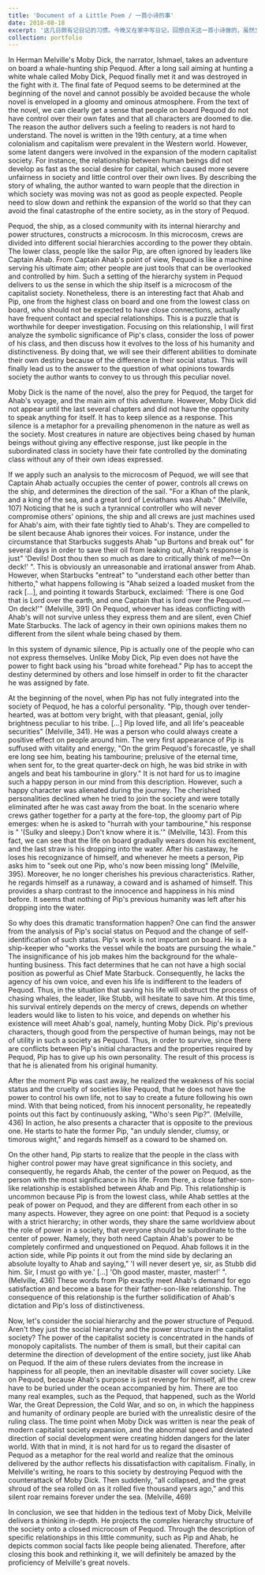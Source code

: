 ```yaml
---
title: 'Document of a Little Poem / 一首小诗的事'
date: 2018-08-18
excerpt: '这几日颇有记日记的习惯。今晚又在家中写日记，回想白天这一首小诗做的，虽然文笔不怎么样，过程还是蛮有意思的.'
collection: portfolio
---
```

In Herman Melville's Moby Dick, the narrator, Ishmael, takes an adventure on board a whale-hunting ship Pequod. After a long sail aiming at hunting a white whale called Moby Dick, Pequod finally met it and was destroyed in the fight with it. The final fate of Pequod seems to be determined at the beginning of the novel and cannot possibly be avoided because the whole novel is enveloped in a gloomy and ominous atmosphere. From the text of the novel, we can clearly get a sense that people on board Pequod do not have control over their own fates and that all characters are doomed to die. The reason the author delivers such a feeling to readers is not hard to understand. The novel is written in the 19th century, at a time when colonialism and capitalism were prevalent in the Western world. However, some latent dangers were involved in the expansion of the modern capitalist society. For instance, the relationship between human beings did not develop as fast as the social desire for capital, which caused more severe unfairness in society and little control over their own lives. By describing the story of whaling, the author wanted to warn people that the direction in which society was moving was not as good as people expected. People need to slow down and rethink the expansion of the world so that they can avoid the final catastrophe of the entire society, as in the story of Pequod.

Pequod, the ship, as a closed community with its internal hierarchy and power structures, constructs a microcosm. In this microcosm, crews are divided into different social hierarchies according to the power they obtain. The lower class, people like the sailor Pip, are often ignored by leaders like Captain Ahab. From Captain Ahab's point of view, Pequod is like a machine serving his ultimate aim; other people are just tools that can be overlooked and controlled by him. Such a setting of the hierarchy system in Pequod delivers to us the sense in which the ship itself is a microcosm of the capitalist society. Nonetheless, there is an interesting fact that Ahab and Pip, one from the highest class on board and one from the lowest class on board, who should not be expected to have close connections, actually have frequent contact and special relationships. This is a puzzle that is worthwhile for deeper investigation. Focusing on this relationship, I will first analyze the symbolic significance of Pip's class, consider the loss of power of his class, and then discuss how it evolves to the loss of his humanity and distinctiveness. By doing that, we will see their different abilities to dominate their own destiny because of the difference in their social status. This will finally lead us to the answer to the question of what opinions towards society the author wants to convey to us through this peculiar novel.

Moby Dick is the name of the novel, also the prey for Pequod, the target for Ahab's voyage, and the main aim of this adventure. However, Moby Dick did not appear until the last several chapters and did not have the opportunity to speak anything for itself. It has to keep silence as a response. This silence is a metaphor for a prevailing phenomenon in the nature as well as the society. Most creatures in nature are objectives being chased by human beings without giving any effective response, just like people in the subordinated class in society have their fate controlled by the dominating class without any of their own ideas expressed.

If we apply such an analysis to the microcosm of Pequod, we will see that Captain Ahab actually occupies the center of power, controls all crews on the ship, and determines the direction of the sail. "For a Khan of the plank, and a king of the sea, and a great lord of Leviathans was Ahab." (Melville, 107) Noticing that he is such a tyrannical controller who will never compromise others' opinions, the ship and all crews are just machines used for Ahab's aim, with their fate tightly tied to Ahab's. They are compelled to be silent because Ahab ignores their voices. For instance, under the circumstance that Starbucks suggests Ahab "up Burtons and break out" for several days in order to save their oil from leaking out, Ahab's response is just" 'Devils! Dost thou then so much as dare to critically think of me?—On deck!' ". This is obviously an unreasonable and irrational answer from Ahab. However, when Starbucks "entreat" to "understand each other better than hitherto," what happens following is "Ahab seized a loaded musket from the rack [...], and pointing it towards Starbuck, exclaimed: 'There is one God that is Lord over the earth, and one Captain that is lord over the Pequod.—On deck!'" (Melville, 391) On Pequod, whoever has ideas conflicting with Ahab's will not survive unless they express them and are silent, even Chief Mate Starbucks. The lack of agency in their own opinions makes them no different from the silent whale being chased by them.

In this system of dynamic silence, Pip is actually one of the people who can not express themselves. Unlike Moby Dick, Pip even does not have the power to fight back using his "broad white forehead." Pip has to accept the destiny determined by others and lose himself in order to fit the character he was assigned by fate.

At the beginning of the novel, when Pip has not fully integrated into the society of Pequod, he has a colorful personality. "Pip, though over tender-hearted, was at bottom very bright, with that pleasant, genial, jolly brightness peculiar to his tribe. [...] Pip loved life, and all life's peaceable securities" (Melville, 341). He was a person who could always create a positive effect on people around him. The very first appearance of Pip is suffused with vitality and energy, "On the grim Pequod's forecastle, ye shall ere long see him, beating his tambourine; prelusive of the eternal time, when sent for, to the great quarter-deck on high, he was bid strike in with angels and beat his tambourine in glory." It is not hard for us to imagine such a happy person in our mind from this description. However, such a happy character was alienated during the journey. The cherished personalities declined when he tried to join the society and were totally eliminated after he was cast away from the boat. In the scenario where crews gather together for a party at the fore-top, the gloomy part of Pip emerges: when he is asked to "hurrah with your tambourine," his response is " '(Sulky and sleepy.) Don't know where it is.'" (Melville, 143). From this fact, we can see that the life on board gradually wears down his excitement, and the last straw is his dropping into the water. After his castaway, he loses his recognizance of himself, and whenever he meets a person, Pip asks him to "seek out one Pip, who's now been missing long" (Melville, 395). Moreover, he no longer cherishes his previous characteristics. Rather, he regards himself as a runaway, a coward and is ashamed of himself. This provides a sharp contrast to the innocence and happiness in his mind before. It seems that nothing of Pip's previous humanity was left after his dropping into the water.

So why does this dramatic transformation happen? One can find the answer from the analysis of Pip's social status on Pequod and the change of self-identification of such status. Pip's work is not important on board. He is a ship-keeper who "works the vessel while the boats are pursuing the whale." The insignificance of his job makes him the background for the whale-hunting business. This fact determines that he can not have a high social position as powerful as Chief Mate Starbuck. Consequently, he lacks the agency of his own voice, and even his life is indifferent to the leaders of Pequod. Thus, in the situation that saving his life will obstruct the process of chasing whales, the leader, like Stubb, will hesitate to save him. At this time, his survival entirely depends on the mercy of crews, depends on whether leaders would like to listen to his voice, and depends on whether his existence will meet Ahab's goal, namely, hunting Moby Dick. Pip's previous characters, though good from the perspective of human beings, may not be of utility in such a society as Pequod. Thus, in order to survive, since there are conflicts between Pip's initial characters and the properties required by Pequod, Pip has to give up his own personality. The result of this process is that he is alienated from his original humanity.

After the moment Pip was cast away, he realized the weakness of his social status and the cruelty of societies like Pequod, that he does not have the power to control his own life, not to say to create a future following his own mind. With that being noticed, from his innocent personality, he repeatedly points out this fact by continuously asking, "Who's seen Pip?". (Melville, 436) In action, he also presents a character that is opposite to the previous one. He starts to hate the former Pip, "an unduly slender, clumsy, or timorous wight," and regards himself as a coward to be shamed on.

On the other hand, Pip starts to realize that the people in the class with higher control power may have great significance in this society, and consequently, he regards Ahab, the center of the power on Pequod, as the person with the most significance in his life. From there, a close father-son-like relationship is established between Ahab and Pip. This relationship is uncommon because Pip is from the lowest class, while Ahab settles at the peak of power on Pequod, and they are different from each other in so many aspects. However, they agree on one point: that Pequod is a society with a strict hierarchy; in other words, they share the same worldview about the role of power in a society, that everyone should be subordinate to the center of power. Namely, they both need Captain Ahab's power to be completely confirmed and unquestioned on Pequod. Ahab follows it in the action side, while Pip points it out from the mind side by declaring an absolute loyalty to Ahab and saying," 'I will never desert ye, sir, as Stubb did him. Sir, I must go with ye.' [...] 'Oh good master, master, master!' ". (Melville, 436) These words from Pip exactly meet Ahab's demand for ego satisfaction and become a base for their father-son-like relationship. The consequence of this relationship is the further solidification of Ahab's dictation and Pip's loss of distinctiveness.

Now, let's consider the social hierarchy and the power structure of Pequod. Aren't they just the social hierarchy and the power structure in the capitalist society? The power of the capitalist society is concentrated in the hands of monopoly capitalists. The number of them is small, but their capital can determine the direction of development of the entire society, just like Ahab on Pequod. If the aim of these rulers deviates from the increase in happiness for all people, then an inevitable disaster will cover society. Like on Pequod, because Ahab's purpose is just revenge for himself, all the crew have to be buried under the ocean accompanied by him. There are too many real examples, such as the Pequod, that happened, such as the World War, the Great Depression, the Cold War, and so on, in which the happiness and humanity of ordinary people are buried with the unrealistic desire of the ruling class. The time point when Moby Dick was written is near the peak of modern capitalist society expansion, and the abnormal speed and deviated direction of social development were creating hidden dangers for the later world. With that in mind, it is not hard for us to regard the disaster of Pequod as a metaphor for the real world and realize that the ominous delivered by the author reflects his dissatisfaction with capitalism. Finally, in Melville's writing, he roars to this society by destroying Pequod with the counterattack of Moby Dick. Then suddenly, "all collapsed, and the great shroud of the sea rolled on as it rolled five thousand years ago," and this silent roar remains forever under the sea. (Melville, 469)

In conclusion, we see that hidden in the tedious text of Moby Dick, Melville delivers a thinking in-depth. He projects the complex hierarchy structure of the society onto a closed microcosm of Pequod. Through the description of specific relationships in this little community, such as Pip and Ahab, he depicts common social facts like people being alienated. Therefore, after closing this book and rethinking it, we will definitely be amazed by the proficiency of Melville's great novels.
